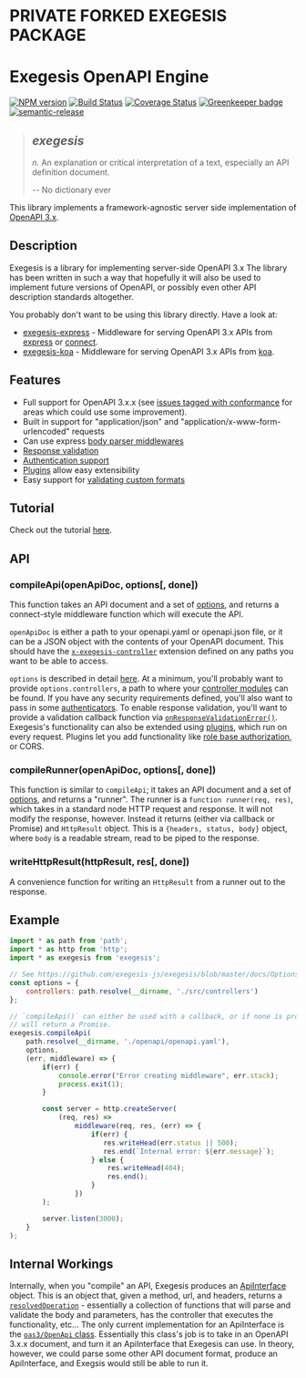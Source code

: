 # PRIVATE FORKED EXEGESIS PACKAGE

# Exegesis OpenAPI Engine

[![NPM version](https://badge.fury.io/js/exegesis.svg)](https://npmjs.org/package/exegesis)
[![Build Status](https://travis-ci.org/exegesis-js/exegesis.svg)](https://travis-ci.org/exegesis-js/exegesis)
[![Coverage Status](https://coveralls.io/repos/exegesis-js/exegesis/badge.svg)](https://coveralls.io/r/exegesis-js/exegesis)
[![Greenkeeper badge](https://badges.greenkeeper.io/exegesis-js/exegesis.svg)](https://greenkeeper.io/)
[![semantic-release](https://img.shields.io/badge/%20%20%F0%9F%93%A6%F0%9F%9A%80-semantic--release-e10079.svg)](https://github.com/semantic-release/semantic-release)

> ## *exegesis*
>
> *n.* An explanation or critical interpretation of a text, especially an
> API definition document.
>
> -- No dictionary ever

This library implements a framework-agnostic server side implementation of
[OpenAPI 3.x](https://github.com/OAI/OpenAPI-Specification/blob/master/versions/3.0.1.md#requestBodyObject).

## Description

Exegesis is a library for implementing server-side OpenAPI 3.x  The library has been
written in such a way that hopefully it will also be used to implement future
versions of OpenAPI, or possibly even other API description standards altogether.

You probably don't want to be using this library directly.  Have a look at:

* [exegesis-express](https://github.com/exegesis-js/exegesis-express) - Middleware
  for serving OpenAPI 3.x APIs from [express](https://expressjs.com/) or
  [connect](https://github.com/senchalabs/connect).
* [exegesis-koa](https://github.com/confuser/exegesis-koa) - Middleware
  for serving OpenAPI 3.x APIs from [koa](https://koajs.com/).

## Features

* Full support for OpenAPI 3.x.x (see [issues tagged with conformance](https://github.com/exegesis-js/exegesis/issues?q=is%3Aissue+is%3Aopen+label%3Aconformance) for areas which could use some improvement).
* Built in support for "application/json" and "application/x-www-form-urlencoded" requests
* Can use express [body parser middlewares](https://github.com/exegesis-js/exegesis/blob/master/docs/Options.md#mimetypeparsers)
* [Response validation](https://github.com/exegesis-js/exegesis/blob/master/docs/Options.md#onresponsevalidationerror)
* [Authentication support](https://github.com/exegesis-js/exegesis/blob/master/docs/OAS3%20Security.md)
* [Plugins](https://github.com/exegesis-js/exegesis/tree/master/docs) allow easy extensibility
* Easy support for [validating custom formats](https://github.com/exegesis-js/exegesis/blob/master/docs/Options.md#customformats)

## Tutorial

Check out the tutorial [here](https://github.com/exegesis-js/exegesis/blob/master/docs/Tutorial.md).

## API

### compileApi(openApiDoc, options[, done])

This function takes an API document and a set of
[options](https://github.com/exegesis-js/exegesis/blob/master/docs/Options.md),
and returns a connect-style middleware function which will execute the API.

`openApiDoc` is either a path to your openapi.yaml or openapi.json file,
or it can be a JSON object with the contents of your OpenAPI document.  This
should have the [`x-exegesis-controller`](https://github.com/exegesis-js/exegesis/blob/master/docs/OAS3%20Specification%20Extensions.md)
extension defined on any paths you want to be able to access.

`options` is described in detail [here](https://github.com/exegesis-js/exegesis/blob/master/docs/Options.md).  At a
minimum, you'll probably want to provide `options.controllers`, a path to where
your [controller modules](https://github.com/exegesis-js/exegesis/blob/master/docs/Exegesis%20Controllers.md)
can be found.  If you have any security requirements defined, you'll also
want to pass in some [authenticators](https://github.com/exegesis-js/exegesis/blob/master/docs/OAS3%20Security.md).
To enable response validation, you'll want to provide a validation callback
function via [`onResponseValidationError()`](https://github.com/exegesis-js/exegesis/blob/master/docs/Options.md#onresponsevalidationerror).
Exegesis's functionality can also be extended using [plugins](https://github.com/exegesis-js/exegesis/tree/master/docs),
which run on every request.  Plugins let you add functionality like
[role base authorization](https://github.com/exegesis-js/exegesis-plugin-roles),
or CORS.

### compileRunner(openApiDoc, options[, done])

This function is similar to `compileApi`; it takes an API document and a set of
[options](https://github.com/exegesis-js/exegesis/blob/master/docs/Options.md),
and returns a "runner".  The runner is a `function runner(req, res)`, which takes
in a standard node HTTP request and response.  It will not modify the response,
however.  Instead it returns (either via callback or Promise) and `HttpResult`
object.  This is a `{headers, status, body}` object, where `body` is a readable
stream, read to be piped to the response.

### writeHttpResult(httpResult, res[, done])

A convenience function for writing an `HttpResult` from a runner out to the
response.

## Example

```js
import * as path from 'path';
import * as http from 'http';
import * as exegesis from 'exegesis';

// See https://github.com/exegesis-js/exegesis/blob/master/docs/Options.md
const options = {
    controllers: path.resolve(__dirname, './src/controllers')
};

// `compileApi()` can either be used with a callback, or if none is provided,
// will return a Promise.
exegesis.compileApi(
    path.resolve(__dirname, './openapi/openapi.yaml'),
    options,
    (err, middleware) => {
        if(err) {
            console.error("Error creating middleware", err.stack);
            process.exit(1);
        }

        const server = http.createServer(
            (req, res) =>
                middleware(req, res, (err) => {
                    if(err) {
                       res.writeHead(err.status || 500);
                       res.end(`Internal error: ${err.message}`);
                    } else {
                        res.writeHead(404);
                        res.end();
                    }
                })
        );

        server.listen(3000);
    }
);
```

## Internal Workings

Internally, when you "compile" an API, Exegesis produces an
[ApiInterface](https://github.com/exegesis-js/exegesis/blob/f5266dfd27cdb40c5ebf8063303acbf483d78ed9/src/types/internal.ts#L50) object.
This is an object that, given a method, url, and headers, returns a
[`resolvedOperation`](https://github.com/exegesis-js/exegesis/blob/f5266dfd27cdb40c5ebf8063303acbf483d78ed9/src/types/internal.ts#L21) -
essentially a collection of functions that will parse and validate the body and
parameters, has the controller that executes the functionality, etc...  The only
current implementation for an ApiInterface is the
[`oas3/OpenApi` class](https://github.com/exegesis-js/exegesis/blob/master/src/oas3/OpenApi.ts).
Essentially this class's job is to take in an OpenAPI 3.x.x document, and turn it
an ApiInterface that Exegesis can use.  In theory, however, we could parse some
other API document format, produce an ApiInterface, and Exegsis would still be
able to run it.
